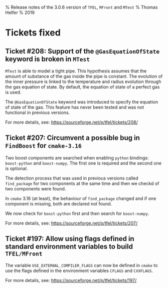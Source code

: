 % Release notes of the 3.0.6 version of `TFEL`, `MFront` and `MTest`
% Thomas Helfer
% 2019

# Tickets fixed

## Ticket #208: Support of the `@GasEquationOfState` keyword is broken in `MTest`

`MTest` is able to model a tight pipe. This hypothesis assumes that the
amount of substance of the gas inside the pipe is constant. The
evolution of the inner pressure is linked to the temperature and radius
evolution through the gas equation of state. By default, the equation of
state of a perfect gas is used.

The `@GasEquationOfState` keyword was introduced to specify the equation
of state of the gas. This feature has never been tested and was not
functional in previous versions.

For more details, see: <https://sourceforge.net/p/tfel/tickets/208/>

## Ticket #207: Circumvent a possible bug in `FindBoost` for `cmake-3.16`

Two boost components are searched when enabling `python` bindings:
`boost-python` and `boost-numpy`. The first one is required and the
second one is optional.

The detection process that was used in previous versions called
`find_package` for two components at the same time and then we checkd of
two components were found.

In `cmake` 3.16 (at least), the behaviour of `find_package` changed and
if one component is missing, both are declared not found.

We now check for `boost-python` first and then search for `boost-numpy`.

For more details, see: <https://sourceforge.net/p/tfel/tickets/207/>

## Ticket #197: Allow using flags defined in standard environment variables to build `TFEL/MFront`

The variable `USE_EXTERNAL_COMPILER_FLAGS` can now be defined in `cmake`
to use the flags defined in the environment variables `CFLAGS` and
`CXXFLAGS`.

For more details, see: <https://sourceforge.net/p/tfel/tickets/197/>

